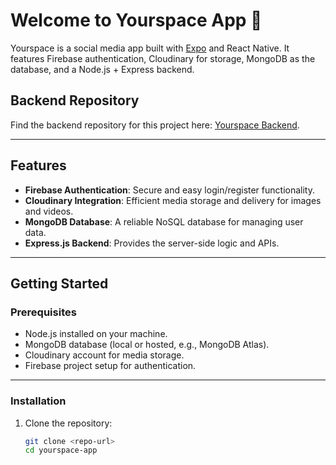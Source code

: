 # Welcome to Yourspace App 👋

Yourspace is a social media app built with [Expo](https://expo.dev) and React Native. It features Firebase authentication, Cloudinary for storage, MongoDB as the database, and a Node.js + Express backend.

## Backend Repository
Find the backend repository for this project here: [Yourspace Backend]([<insert-backend-repo-link>](https://github.com/Ashes2004/yourspace-backend)).

---

## Features

- **Firebase Authentication**: Secure and easy login/register functionality.
- **Cloudinary Integration**: Efficient media storage and delivery for images and videos.
- **MongoDB Database**: A reliable NoSQL database for managing user data.
- **Express.js Backend**: Provides the server-side logic and APIs.

---

## Getting Started

### Prerequisites

- Node.js installed on your machine.
- MongoDB database (local or hosted, e.g., MongoDB Atlas).
- Cloudinary account for media storage.
- Firebase project setup for authentication.

---

### Installation

1. Clone the repository:

   ```bash
   git clone <repo-url>
   cd yourspace-app

